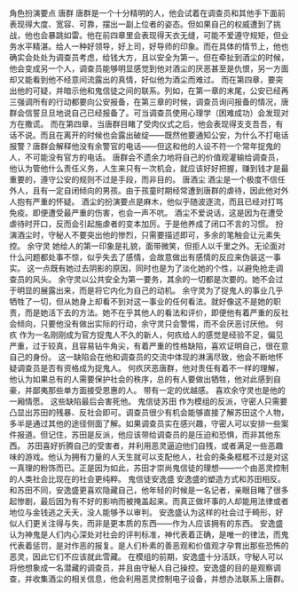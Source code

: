 角色扮演要点
唐群
唐群是一个十分精明的人，他会试着在调查员和其他手下面前表现得大度、宽容、可靠，摆出一副上位者的姿态。但如果自己的权威遭到了挑战，他也会暴跳如雷。他在前四章里会表现得天衣无缝，可能不爱遵守规矩，但业务水平精湛。给人一种好领导，好上司，好导师的印象。而在具体的情节上，他也确实会处处为调查员考虑，给钱大方，且以安全为第一。但在牵扯到酒尘的时候，他会变成另一个人，调查员能够明显感觉到他对酒尘的厌恶甚至是仇恨，另一方面却又能看到他不经意间流露出的真情，好似他为酒尘而难过。
而在第四章，要突出他的可疑，并暗示他和鬼信徒之间的联系。列如，在第一章的末尾，公安已经再三强调所有的行动都要向公安报备，在第三章的时候，调查员询问报备的情况，唐群会信誓旦旦地说自己已经报备了。可当调查员使用心理学（困难成功）会发现对方在撒谎。
而在第四章，当唐群目睹了受肉仪式之后，他会表现得支支吾吾，有话不说。而且在离开的时候也会露出破绽——既然他要通知公安，为什么不打电话报警？唐群会解释他没有余警官的电话——但这和他的人设不符一个常年捉鬼的人，不可能没有官方的电话。
唐群会不遗余力地将自己的价值观灌输给调查员，他认为管他什么责任义务，人生来只有一次机会，就应该好好把握，赚到钱才是最重要的，遵守公安的规则不过是手段，而非目的。
唐酒尘
酒尘是一个极度不信任外人，且有一定自闭倾向的男孩。由于孩童时期经常遭到唐群的虐待，因此他对外人抱有严重的怀疑。
酒尘的扮演要点是麻木，他似乎随波逐流，而且已经对打骂免疫。即便遭受最严重的伤害，也会一声不吭。
酒尘不爱说话，这是因为在遭受虐待时开口，反而会引起施虐者的变本加厉。于是他养成了闭口不言的习惯。
扮演酒尘时，守秘人不要突出他的惨烈，只需要描述即可，多余的笔触会让元素失控。
余守灵
她给人的第一印象是礼貌，面带微笑，但拒人以千里之外。无论面对什么问题都处事不惊，似乎失去了感情，会故意做出有感情的反应来伪装这一事实。
这一点既有她过去阴影的原因，同时也是为了淡化她的个性，以避免抢走调查员的风头。
余守灵以公共安全为第一要务，其余的一切都是次要的。她不会过于明显的展露出来，而是将它内化为自己的动机。
余守灵为了捉鬼人的事业几乎牺牲了一切，但从她身上却看不到对这一事业的任何看法。就好像这不是她的职责，而是她活下去的方法。她不在乎其他人的看法和评价，即便他有着严重的反社会倾向，只要他没有做出实际的行动，余守灵只会警惕，而不会厌恶讨厌他。
何疚
作为一名刚刚成为官方捉鬼人不久的新人，何疚给人的感觉是经验不足，偏见严重，过于较真，且容易钻牛角尖，有着严重的性格缺陷，喜欢证明自己，很在意自己的身份。
这一缺陷会在他和调查员的交流中体现的淋漓尽致，他会不断地怀疑调查员是否有资格成为捉鬼人。
何疚厌恶唐群，他对责任有着不一样的理解，他认为如果总有的人需要保护社会的秩序，总的有人要做出牺牲，他对此感到自豪，并鄙夷那些单方面接受恩惠的人。
带有一定的优越感。
喜欢余守灵也是他的一厢情愿。
这些缺陷最后会害死他。
鬼信徒苏田
作为模组的反派，守密人只需要凸显出苏田的残暴、反社会即可。调查员很少有机会能够直接了解苏田这个人物，多半是通过其他的途径侧面了解。如果调查员实在感兴趣，守密人可以安排一些案件报道。但记住，苏田是反派，他应该带给调查员的是压迫和恐惧，而非其他东西。
苏田喜好折腾自己的受害者，并利用恶灵逼迫他们自残，或者满足一些恶趣味的游戏。他认为拥有力量的人天生就可以支配他人，社会的条条框框不过是对这一真理的粉饰而已。正是因为如此，苏田才崇尚鬼信徒的理想——一个由恶灵控制的人类社会比现在的社会更纯粹。
鬼信徒安逸盛
安逸盛的塑造方式和苏田相反。
和苏田不同，安逸盛更喜欢隐藏自己，他年轻的时候是一名记者，亲眼目睹了很多起惨剧，最后因为有不好的影响而被掩盖起来。而真正做坏事的人却能用法律或者地位与金钱逃之夭夭，没人能够予以审判。
安逸盛认为这样的社会过于畸形，好似人们更关注得与失，而非是更本质的东西——作为人应该拥有的东西。
安逸盛认为神鬼是人们内心深处对社会的评判标准，神代表着正确，是唯一的律法，而鬼代表着惩罚，是对作恶的报复。是人们朴素的善恶观和价值观才孕育出那些恐怖的恶灵，因此它们不应该就此雪藏。
在模组的前期，安逸盛十分活跃，守秘人可以将他想象成一名潜藏的调查员，并且由守秘人自己操控。安逸盛的目的是观察调查，并收集酒尘的相关信息，他会利用恶灵控制电子设备，并想办法联系上唐群。
